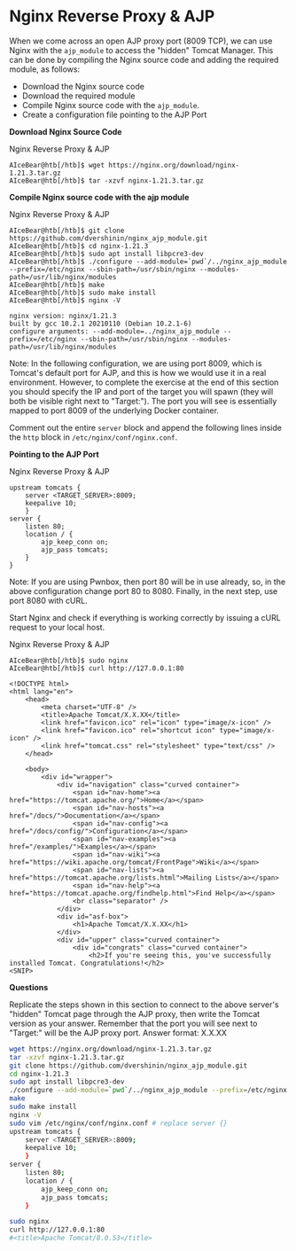 # Nginx Reverse Proxy & AJP

When we come across an open AJP proxy port (8009 TCP), we can use Nginx with the `ajp_module` to access the "hidden" Tomcat Manager. This can be done by compiling the Nginx source code and adding the required module, as follows:

* Download the Nginx source code
* Download the required module
* Compile Nginx source code with the `ajp_module`.
* Create a configuration file pointing to the AJP Port

**Download Nginx Source Code**

Nginx Reverse Proxy & AJP

```shell-session
AIceBear@htb[/htb]$ wget https://nginx.org/download/nginx-1.21.3.tar.gz
AIceBear@htb[/htb]$ tar -xzvf nginx-1.21.3.tar.gz
```

**Compile Nginx source code with the ajp module**

Nginx Reverse Proxy & AJP

```shell-session
AIceBear@htb[/htb]$ git clone https://github.com/dvershinin/nginx_ajp_module.git
AIceBear@htb[/htb]$ cd nginx-1.21.3
AIceBear@htb[/htb]$ sudo apt install libpcre3-dev
AIceBear@htb[/htb]$ ./configure --add-module=`pwd`/../nginx_ajp_module --prefix=/etc/nginx --sbin-path=/usr/sbin/nginx --modules-path=/usr/lib/nginx/modules
AIceBear@htb[/htb]$ make
AIceBear@htb[/htb]$ sudo make install
AIceBear@htb[/htb]$ nginx -V

nginx version: nginx/1.21.3
built by gcc 10.2.1 20210110 (Debian 10.2.1-6)
configure arguments: --add-module=../nginx_ajp_module --prefix=/etc/nginx --sbin-path=/usr/sbin/nginx --modules-path=/usr/lib/nginx/modules
```

Note: In the following configuration, we are using port 8009, which is Tomcat's default port for AJP, and this is how we would use it in a real environment. However, to complete the exercise at the end of this section you should specify the IP and port of the target you will spawn (they will both be visible right next to "Target:"). The port you will see is essentially mapped to port 8009 of the underlying Docker container.

Comment out the entire `server` block and append the following lines inside the `http` block in `/etc/nginx/conf/nginx.conf`.

**Pointing to the AJP Port**

Nginx Reverse Proxy & AJP

```shell-session
upstream tomcats {
	server <TARGET_SERVER>:8009;
	keepalive 10;
	}
server {
	listen 80;
	location / {
		ajp_keep_conn on;
		ajp_pass tomcats;
	}
}
```

Note: If you are using Pwnbox, then port 80 will be in use already, so, in the above configuration change port 80 to 8080. Finally, in the next step, use port 8080 with cURL.

Start Nginx and check if everything is working correctly by issuing a cURL request to your local host.

Nginx Reverse Proxy & AJP

```shell-session
AIceBear@htb[/htb]$ sudo nginx
AIceBear@htb[/htb]$ curl http://127.0.0.1:80

<!DOCTYPE html>
<html lang="en">
    <head>
        <meta charset="UTF-8" />
        <title>Apache Tomcat/X.X.XX</title>
        <link href="favicon.ico" rel="icon" type="image/x-icon" />
        <link href="favicon.ico" rel="shortcut icon" type="image/x-icon" />
        <link href="tomcat.css" rel="stylesheet" type="text/css" />
    </head>

    <body>
        <div id="wrapper">
            <div id="navigation" class="curved container">
                <span id="nav-home"><a href="https://tomcat.apache.org/">Home</a></span>
                <span id="nav-hosts"><a href="/docs/">Documentation</a></span>
                <span id="nav-config"><a href="/docs/config/">Configuration</a></span>
                <span id="nav-examples"><a href="/examples/">Examples</a></span>
                <span id="nav-wiki"><a href="https://wiki.apache.org/tomcat/FrontPage">Wiki</a></span>
                <span id="nav-lists"><a href="https://tomcat.apache.org/lists.html">Mailing Lists</a></span>
                <span id="nav-help"><a href="https://tomcat.apache.org/findhelp.html">Find Help</a></span>
                <br class="separator" />
            </div>
            <div id="asf-box">
                <h1>Apache Tomcat/X.X.XX</h1>
            </div>
            <div id="upper" class="curved container">
                <div id="congrats" class="curved container">
                    <h2>If you're seeing this, you've successfully installed Tomcat. Congratulations!</h2>
<SNIP>
```

**Questions**

Replicate the steps shown in this section to connect to the above server's "hidden" Tomcat page through the AJP proxy, then write the Tomcat version as your answer. Remember that the port you will see next to "Target:" will be the AJP proxy port. Answer format: X.X.XX

```bash
wget https://nginx.org/download/nginx-1.21.3.tar.gz
tar -xzvf nginx-1.21.3.tar.gz
git clone https://github.com/dvershinin/nginx_ajp_module.git
cd nginx-1.21.3
sudo apt install libpcre3-dev
./configure --add-module=`pwd`/../nginx_ajp_module --prefix=/etc/nginx --sbin-path=/usr/sbin/nginx --modules-path=/usr/lib/nginx/modules
make
sudo make install
nginx -V
sudo vim /etc/nginx/conf/nginx.conf # replace server {}
upstream tomcats {
	server <TARGET_SERVER>:8009;
	keepalive 10;
	}
server {
	listen 80;
	location / {
		ajp_keep_conn on;
		ajp_pass tomcats;
	}

sudo nginx
curl http://127.0.0.1:80
#<title>Apache Tomcat/8.0.53</title>
```

